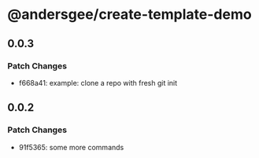 # @andersgee/create-template-demo

## 0.0.3

### Patch Changes

- f668a41: example: clone a repo with fresh git init

## 0.0.2

### Patch Changes

- 91f5365: some more commands
